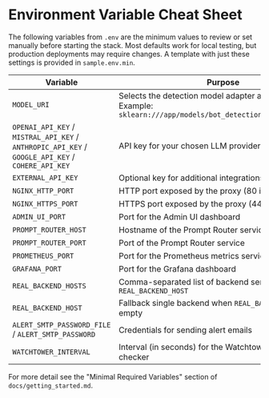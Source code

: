 # Environment Variable Cheat Sheet

The following variables from `.env` are the minimum values to review or set manually before starting the stack. Most defaults work for local testing, but production deployments may require changes. A template with just these settings is provided in `sample.env.min`.

| Variable | Purpose |
| --- | --- |
| `MODEL_URI` | Selects the detection model adapter and model path. Example: `sklearn:///app/models/bot_detection_rf_model.joblib` |
| `OPENAI_API_KEY` / `MISTRAL_API_KEY` / `ANTHROPIC_API_KEY` / `GOOGLE_API_KEY` / `COHERE_API_KEY` | API key for your chosen LLM provider |
| `EXTERNAL_API_KEY` | Optional key for additional integrations |
| `NGINX_HTTP_PORT` | HTTP port exposed by the proxy (80 in production) |
| `NGINX_HTTPS_PORT` | HTTPS port exposed by the proxy (443 in production) |
| `ADMIN_UI_PORT` | Port for the Admin UI dashboard |
| `PROMPT_ROUTER_HOST` | Hostname of the Prompt Router service |
| `PROMPT_ROUTER_PORT` | Port of the Prompt Router service |
| `PROMETHEUS_PORT` | Port for the Prometheus metrics service |
| `GRAFANA_PORT` | Port for the Grafana dashboard |
| `REAL_BACKEND_HOSTS` | Comma-separated list of backend servers; overrides `REAL_BACKEND_HOST` |
| `REAL_BACKEND_HOST` | Fallback single backend when `REAL_BACKEND_HOSTS` is empty |
| `ALERT_SMTP_PASSWORD_FILE` / `ALERT_SMTP_PASSWORD` | Credentials for sending alert emails |
| `WATCHTOWER_INTERVAL` | Interval (in seconds) for the Watchtower update checker |

For more detail see the "Minimal Required Variables" section of `docs/getting_started.md`.

